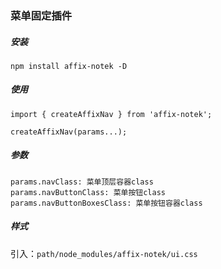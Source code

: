 ### 菜单固定插件

##### 安装
`npm install affix-notek -D`

##### 使用
```
import { createAffixNav } from 'affix-notek';

createAffixNav(params...);
```

##### 参数
```
params.navClass: 菜单顶层容器class
params.navButtonClass: 菜单按钮class
params.navButtonBoxesClass: 菜单按钮容器class
```

##### 样式
引入：`path/node_modules/affix-notek/ui.css`
